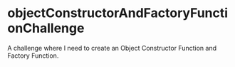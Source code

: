 # objectConstructorAndFactoryFunctionChallenge
A challenge where I need to create an Object Constructor Function and Factory Function.
